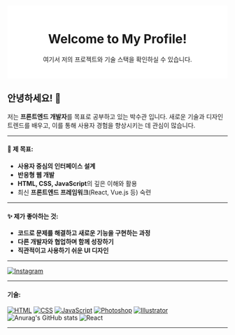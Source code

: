 <div style="background-color: #ffffff; padding: 20px;">
  <h1 style="text-align: center;">Welcome to My Profile!</h1>
  <p style="text-align: center;">여기서 저의 프로젝트와 기술 스택을 확인하실 수 있습니다.</p>
</div>

## 안녕하세요! 👋
저는 **프론트엔드 개발자**를 목표로 공부하고 있는 박수관 입니다.
새로운 기술과 디자인 트렌드를 배우고, 이를 통해 사용자 경험을 향상시키는 데 관심이 많습니다.

---

 #### 🌟 제 목표:
 - **사용자 중심의 인터페이스 설계**
 - **반응형 웹 개발**
 - **HTML, CSS, JavaScript**의 깊은 이해와 활용
 - 최신 **프론트엔드 프레임워크**(React, Vue.js 등) 숙련
   
---

#### ✨ 제가 좋아하는 것:
- **코드로 문제를 해결하고 새로운 기능을 구현하는 과정**
- **다른 개발자와 협업하며 함께 성장하기**
- **직관적이고 사용하기 쉬운 UI 디자인**

---
[![Instagram](https://img.shields.io/badge/Instagram-Follow-pink)](https://www.instagram.com/sug_0728/)

---
#### 기술:
[![HTML](https://img.shields.io/badge/HTML5-E34F26?logo=html5&logoColor=white)](https://developer.mozilla.org/en-US/docs/Web/HTML)
[![CSS](https://img.shields.io/badge/CSS3-1572B6?logo=css3&logoColor=white)](https://developer.mozilla.org/en-US/docs/Web/CSS)
[![JavaScript](https://img.shields.io/badge/JavaScript-F7DF1E?logo=javascript&logoColor=black)](https://developer.mozilla.org/en-US/docs/Web/JavaScript)
[![Photoshop](https://img.shields.io/badge/Adobe%20Photoshop-31A8FF?logo=adobephotoshop&logoColor=white)](https://www.adobe.com/products/photoshop.html)
[![Illustrator](https://img.shields.io/badge/Adobe%20Illustrator-FF9A00?logo=adobeillustrator&logoColor=white)](https://www.adobe.com/products/illustrator.html)
![Anurag's GitHub stats](https://github-readme-stats.vercel.app/api?username=Sugwan-p&show_icons=true&theme=radical)
![React](https://img.shields.io/badge/React-20232A?style=for-the-badge&logo=react&logoColor=61DAFB)

---

<!--
**Sugwan-p/Sugwan-p** is a ✨ _special_ ✨ repository because its `README.md` (this file) appears on your GitHub profile.

Here are some ideas to get you started:

- 🔭 I’m currently working on ...
- 🌱 I’m currently learning ...
- 👯 I’m looking to collaborate on ...
- 🤔 I’m looking for help with ...
- 💬 Ask me about ...
- 📫 How to reach me: ...
- 😄 Pronouns: ...
- ⚡ Fun fact: ...
-->

